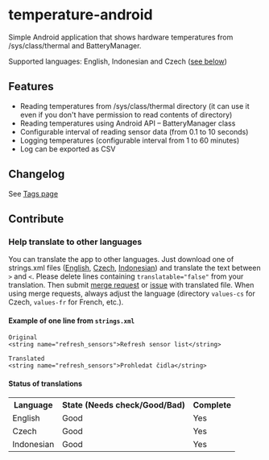 # temperature-android

Simple Android application that shows hardware temperatures from /sys/class/thermal and BatteryManager.

Supported languages: English, Indonesian and Czech ([see below](#status-of-translations))

## Features
- Reading temperatures from /sys/class/thermal directory (it can use it even if you don't have permission to read contents of directory)
- Reading temperatures using Android API – BatteryManager class
- Configurable interval of reading sensor data (from 0.1 to 10 seconds)
- Logging temperatures (configurable interval from 1 to 60 minutes)
- Log can be exported as CSV

## Changelog
See [Tags page](../tags)

## Contribute
### Help translate to other languages
You can translate the app to other languages. Just download one of strings.xml files ([English](app/src/main/res/values/strings.xml), [Czech](app/src/main/res/values-cs/strings.xml), [Indonesian](app/src/main/res/values-in/strings.xml)) and translate the text between `>` and `<`. Please delete lines containing `translatable="false"` from your translation. Then submit [merge request](https://gitlab.com/jiwopene/temperature-android/merge_requests/new) or [issue](https://gitlab.com/jiwopene/temperature-android/issues/new) with translated file. When using merge requests, always adjust the language (directory `values-cs` for Czech, `values-fr` for French, etc.).

#### Example of one line from `strings.xml`
    Original
    <string name="refresh_sensors">Refresh sensor list</string>

    Translated
    <string name="refresh_sensors">Prohledat čidla</string>

#### Status of translations
<table>
 <tr>
  <th>Language</th>
  <th>
   State (Needs check/Good/Bad)
  </th>
  <th>
   Complete
  </th>
 </tr>
 <tr>
  <td>English</td>
  <td>Good</td>
  <td>Yes</td>
 </tr>
 <tr>
  <td>Czech</td>
  <td>Good</td>
  <td>Yes</td>
 </tr>
 <tr>
  <td>Indonesian</td>
  <td>Good</td>
  <td>Yes</td>
 </tr>
</table>
